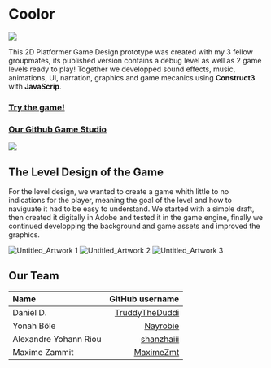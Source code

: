 # Coolor

<img src="https://pictshare.net/y9odxj.png">

This 2D Platformer Game Design prototype was created with my 3 fellow groupmates, its published version contains a debug level as well as 2 game levels ready to play! Together we developped sound effects, music, animations, UI, narration, graphics and game mecanics using **Construct3** with **JavaScrip**. 

### [Try the game!](https://maximezmt.itch.io/coolor)
### [Our Github Game Studio](https://github.com/RabbitStudiosCH)

<img src="https://pictshare.net/xcz77n.jpg">
 
## The Level Design of the Game 

For the level design, we wanted to create a game whith little to no indications for the player, meaning the goal of the level and how to naviguate it had to be easy to understand. We started with a simple draft, then created it digitally in Adobe and tested it in the game engine, finally we continued developping the background and game assets and improved the graphics.

![Untitled_Artwork 1](https://user-images.githubusercontent.com/80701265/227017513-e72c6ac3-b53b-4c30-b7a4-a269d95ebdbe.png)
![Untitled_Artwork 2](https://user-images.githubusercontent.com/80701265/227018070-20c48e63-d580-4228-b137-7139dacba067.png)
![Untitled_Artwork 3](https://user-images.githubusercontent.com/80701265/227018094-a40eda2e-b404-4087-b692-e4dcc3dfe8e6.png)

## Our Team
| Name                    |                                     GitHub username |
| :---------------------- | --------------------------------------------------: |
| Daniel D.               | [TruddyTheDuddi](https://github.com/TruddyTheDuddi) |
| Yonah Bôle              |             [Nayrobie](https://github.com/Nayrobie) |
| Alexandre Yohann Riou   |         [shanzhaiii](https://github.com/shanzhaiii) |
| Maxime Zammit           |           [MaximeZmt](https://github.com/MaximeZmt) |
